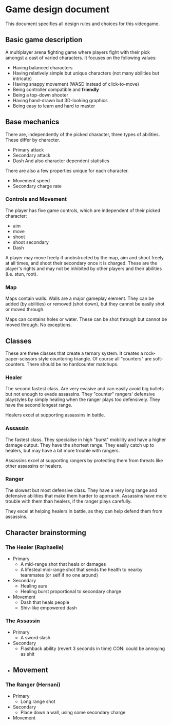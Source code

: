 # Game design document

This document specifies all design rules and choices for this videogame.

## Basic game description

A multiplayer arena fighting game where players fight with their pick amongst a cast of varied characters. It focuses on the following values:
- Having balanced characters
- Having relatively simple but unique characters (not many abilities but intricate)
- Having snappy movement (WASD instead of click-to-move)
- Being controller compatible and **friendly**
- Being a top-down shooter
- Having hand-drawn but 3D-looking graphics
- Being easy to learn and hard to master

## Base mechanics

There are, independently of the picked character, three types of abilities. These differ by character.
- Primary attack
- Secondary attack
- Dash
And also character dependent statistics

There are also a few properties unique for each character.
- Movement speed
- Secondary charge rate

### Controls and Movement

The player has five game controls, which are independent of their picked character:
- aim
- move
- shoot
- shoot secondary
- Dash

A player may move freely if unobstructed by the map, aim and shoot freely at all times, and shoot their secondary
once it is charged. These are the player's rights and may not be inhibited by other players and their abilities (i.e. stun, root).

### Map

Maps contain walls. Walls are a major gameplay element. They can be added (by abilities) or removed (shot down), but they cannot be easily shot or moved through.

Maps can contains holes or water. These can be shot through but cannot be moved through. No exceptions.

## Classes

These are three classes that create a ternary system. It creates a rock-paper-scissors style countering triangle. Of course all "counters" are soft-counters. There should be no hardcounter matchups.

### Healer

The second fastest class. Are very evasive and can easily avoid big bullets but not enough to evade assassins. They "counter" rangers' defensive playstyles by simply healing when the ranger plays too defensively. They have the second longest range.

Healers excel at supporting assassins in battle.

### Assassin

The fastest class. They specialise in high "burst" mobility and have a higher damage output. They have the shortest range. They easily catch up to healers, but may have a bit more trouble with rangers.

Assassins excel at supporting rangers by protecting them from threats like other assassins or healers.

### Ranger

The slowest but most defensive class. They have a very long range and defensive abilities that make them harder to approach. Assassins have more trouble with them than healers, if the ranger plays carefully.

They excel at helping healers in battle, as they can help defend  them from assassins.

## Character brainstorming

### The Healer (Raphaelle)

- Primary
  - A mid-range shot that heals or damages
  - A lifesteal mid-range shot that sends the health to nearby teammates (or self if no one around)
- Secondary
  - Healing aura
  - Healing burst proportional to secondary charge
- Movement
  - Dash that heals people
  - Shiv-like empowered dash

### The Assassin

- Primary
  - A sword slash
- Secondary
  - Flashback ability (revert 3 seconds in time) CON: could be annoying as shit
- Movement
  - 

### The Ranger (Hernani)

- Primary
  - Long range shot
- Secondary
  - Place down a wall, using some secondary charge
- Movement